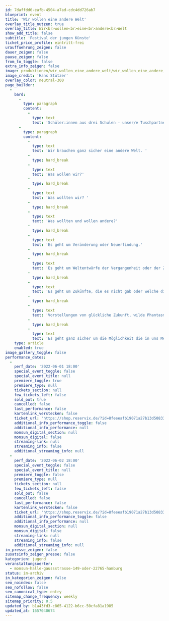 ```yaml
---
id: 7daffdd6-eafb-4504-a7ad-cdc4dd726ab7
blueprint: event
title: 'Wir wollen eine andere Welt'
overlay_title_nutzen: true
overlay_title: Wir<br>wollen<br>eine<br>andere<br>Welt
show_add_title: false
subtitle: 'Festival der jungen Künste'
ticket_price_profile: eintritt-frei
urauffuehrung_zeigen: false
dauer_zeigen: false
pause_zeigen: false
from_to_toggle: false
extra_info_zeigen: false
image: produktionen/wir_wollen_eine_andere_welt/wir_wollen_eine_andere_welt_c_hans_stuetzer.jpg
image_credit: 'Hans Stützer'
overlay_color: neutral-300
page_builder:
  -
    bard:
      -
        type: paragraph
        content:
          -
            type: text
            text: 'Schüler:innen aus drei Schulen - unser/e Tuschpartner:in das Heinrich-Heine Gymnasium Poppenbüttel, unser/e zukünftige/r Tuschpartner:in das Helmut Schmidt Gymnasium Wilhelmsburg und unser/e längjährige Kooperationschule das Gymnasium Othmarschen -  laden unter dem Motto WIR WOLLEN EINE ANDERE WELT zu Kunst, Musik und Theater ein.'
      -
        type: paragraph
        content:
          -
            type: text
            text: 'Wir brauchen ganz sicher eine andere Welt. '
          -
            type: hard_break
          -
            type: text
            text: 'Was wollen wir?'
          -
            type: hard_break
          -
            type: text
            text: 'Was wollten wir? '
          -
            type: hard_break
          -
            type: text
            text: 'Was wollten und wollen andere?'
          -
            type: hard_break
          -
            type: text
            text: 'Es geht um Veränderung oder Neuerfindung.'
          -
            type: hard_break
          -
            type: text
            text: 'Es geht um Weltentwürfe der Vergangenheit oder der Zukunft. '
          -
            type: hard_break
          -
            type: text
            text: 'Es geht um Zukünfte, die es nicht gab oder welche die geworden sind - um bedrückende oder befreiende Welten.'
          -
            type: hard_break
          -
            type: text
            text: 'Vorstellungen von glückliche Zukunft, wilde Phantasmen oder Enttäuschungen.'
          -
            type: hard_break
          -
            type: text
            text: 'Es geht ganz sicher um die Möglichkeit die in uns Menschen steckt, die Möglichkeit die Welt zu verändern.“'
    type: article
    enabled: true
image_gallery_toggle: false
performance_dates:
  -
    perf_date: '2022-06-01 18:00'
    special_event_toggle: false
    special_event_title: null
    premiere_toggle: true
    premiere_type: null
    tickets_section: null
    few_tickets_left: false
    sold_out: true
    cancelled: false
    last_performance: false
    kartenlink_verstecken: false
    ticket_url: 'https://shop.reservix.de/?id=8feeeafb19071a27b13d5083379d95183e9ab490f2f135faf80b2fecfc1ba00f2aba7ad8945f4a4292549eb86feddc1b&vID=7337&eventGrpID=405060&eventID=1945147'
    additional_info_performance_toggle: false
    additional_info_performance: null
    monsun_digital_section: null
    monsun_digital: false
    streaming-link: null
    streaming_info: false
    additional_streaming_info: null
  -
    perf_date: '2022-06-02 18:00'
    special_event_toggle: false
    special_event_title: null
    premiere_toggle: false
    premiere_type: null
    tickets_section: null
    few_tickets_left: false
    sold_out: false
    cancelled: false
    last_performance: false
    kartenlink_verstecken: false
    ticket_url: 'https://shop.reservix.de/?id=8feeeafb19071a27b13d5083379d95183e9ab490f2f135faf80b2fecfc1ba00f2aba7ad8945f4a4292549eb86feddc1b&vID=7337&eventGrpID=405060&eventID=1945150'
    additional_info_performance_toggle: false
    additional_info_performance: null
    monsun_digital_section: null
    monsun_digital: false
    streaming-link: null
    streaming_info: false
    additional_streaming_info: null
in_presse_zeigen: false
zusatsinfo_zeigen_presse: false
kategorien: jugend
veranstaltungsoerter:
  - monsun-halle-gaussstrasse-149-oder-22765-hamburg
status: im-archiv
in_kategorien_zeigen: false
seo_noindex: false
seo_nofollow: false
seo_canonical_type: entry
sitemap_change_frequency: weekly
sitemap_priority: 0.5
updated_by: b1a43fd3-c865-4122-b6cc-50cfa81a1985
updated_at: 1657040674
---
```

